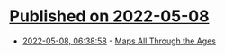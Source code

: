 # [Published on 2022-05-08](index.md)

* [2022-05-08, 06:38:58](https://news.ycombinator.com/item?id=31301865) - [Maps All Through the Ages](https://www.geospatialworld.net/prime/maps-all-through-the-ages/)
